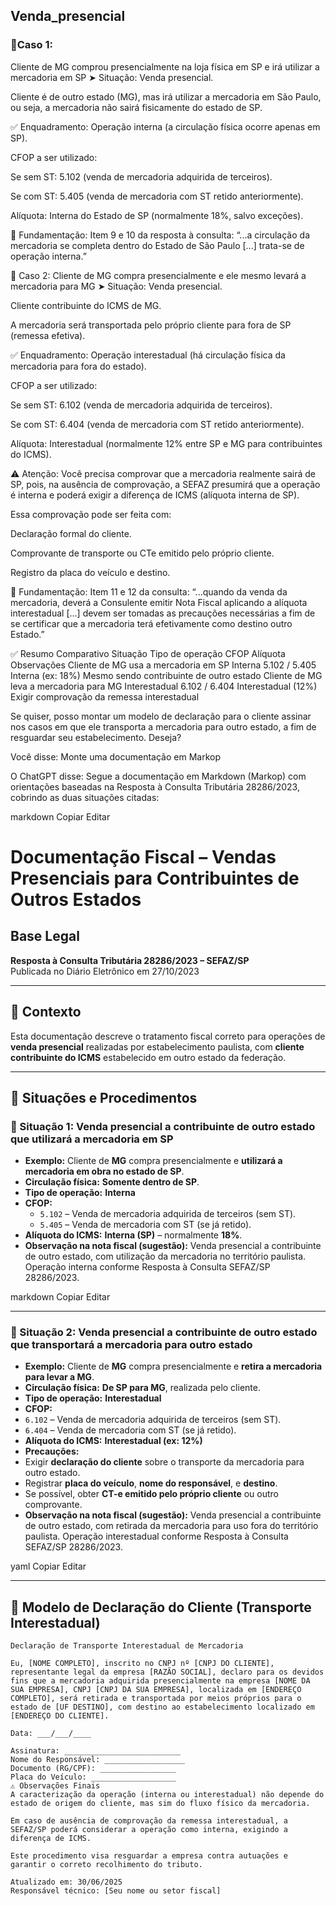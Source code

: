 ## Venda_presencial

### 📌Caso 1:

Cliente de MG comprou presencialmente na loja física em SP e irá utilizar a mercadoria em SP
➤ Situação:
Venda presencial.

Cliente é de outro estado (MG), mas irá utilizar a mercadoria em São Paulo, ou seja, a mercadoria não sairá fisicamente do estado de SP.

✅ Enquadramento:
Operação interna (a circulação física ocorre apenas em SP).

CFOP a ser utilizado:

Se sem ST: 5.102 (venda de mercadoria adquirida de terceiros).

Se com ST: 5.405 (venda de mercadoria com ST retido anteriormente).

Alíquota: Interna do Estado de SP (normalmente 18%, salvo exceções).

📝 Fundamentação:
Item 9 e 10 da resposta à consulta:
“...a circulação da mercadoria se completa dentro do Estado de São Paulo [...] trata-se de operação interna.”

📌 Caso 2: Cliente de MG compra presencialmente e ele mesmo levará a mercadoria para MG
➤ Situação:
Venda presencial.

Cliente contribuinte do ICMS de MG.

A mercadoria será transportada pelo próprio cliente para fora de SP (remessa efetiva).

✅ Enquadramento:
Operação interestadual (há circulação física da mercadoria para fora do estado).

CFOP a ser utilizado:

Se sem ST: 6.102 (venda de mercadoria adquirida de terceiros).

Se com ST: 6.404 (venda de mercadoria com ST retido anteriormente).

Alíquota: Interestadual (normalmente 12% entre SP e MG para contribuintes do ICMS).

⚠️ Atenção:
Você precisa comprovar que a mercadoria realmente sairá de SP, pois, na ausência de comprovação, a SEFAZ presumirá que a operação é interna e poderá exigir a diferença de ICMS (alíquota interna de SP).

Essa comprovação pode ser feita com:

Declaração formal do cliente.

Comprovante de transporte ou CTe emitido pelo próprio cliente.

Registro da placa do veículo e destino.

📝 Fundamentação:
Item 11 e 12 da consulta:
“...quando da venda da mercadoria, deverá a Consulente emitir Nota Fiscal aplicando a alíquota interestadual [...] devem ser tomadas as precauções necessárias a fim de se certificar que a mercadoria terá efetivamente como destino outro Estado.”

✅ Resumo Comparativo
Situação	Tipo de operação	CFOP	Alíquota	Observações
Cliente de MG usa a mercadoria em SP	Interna	5.102 / 5.405	Interna (ex: 18%)	Mesmo sendo contribuinte de outro estado
Cliente de MG leva a mercadoria para MG	Interestadual	6.102 / 6.404	Interestadual (12%)	Exigir comprovação da remessa interestadual

Se quiser, posso montar um modelo de declaração para o cliente assinar nos casos em que ele transporta a mercadoria para outro estado, a fim de resguardar seu estabelecimento. Deseja?








Você disse:
Monte uma documentação em Markop


O ChatGPT disse:
Segue a documentação em Markdown (Markop) com orientações baseadas na Resposta à Consulta Tributária 28286/2023, cobrindo as duas situações citadas:

markdown
Copiar
Editar
# Documentação Fiscal – Vendas Presenciais para Contribuintes de Outros Estados

## Base Legal
**Resposta à Consulta Tributária 28286/2023 – SEFAZ/SP**  
Publicada no Diário Eletrônico em 27/10/2023

---

## 💼 Contexto
Esta documentação descreve o tratamento fiscal correto para operações de **venda presencial** realizadas por estabelecimento paulista, com **cliente contribuinte do ICMS** estabelecido em outro estado da federação.

---

## 🧾 Situações e Procedimentos

### 🔹 Situação 1: Venda presencial a contribuinte de outro estado que utilizará a mercadoria em SP

- **Exemplo:** Cliente de **MG** compra presencialmente e **utilizará a mercadoria em obra no estado de SP**.
- **Circulação física:** **Somente dentro de SP**.
- **Tipo de operação:** **Interna**
- **CFOP:**
  - `5.102` – Venda de mercadoria adquirida de terceiros (sem ST).
  - `5.405` – Venda de mercadoria com ST (se já retido).
- **Alíquota do ICMS:** **Interna (SP)** – normalmente **18%**.
- **Observação na nota fiscal (sugestão):**
Venda presencial a contribuinte de outro estado, com utilização da mercadoria no território paulista. Operação interna conforme Resposta à Consulta SEFAZ/SP 28286/2023.

markdown
Copiar
Editar

---

### 🔹 Situação 2: Venda presencial a contribuinte de outro estado que transportará a mercadoria para outro estado

- **Exemplo:** Cliente de **MG** compra presencialmente e **retira a mercadoria para levar a MG**.
- **Circulação física:** **De SP para MG**, realizada pelo cliente.
- **Tipo de operação:** **Interestadual**
- **CFOP:**
- `6.102` – Venda de mercadoria adquirida de terceiros (sem ST).
- `6.404` – Venda de mercadoria com ST (se já retido).
- **Alíquota do ICMS:** **Interestadual (ex: 12%)**
- **Precauções:**
- Exigir **declaração do cliente** sobre o transporte da mercadoria para outro estado.
- Registrar **placa do veículo**, **nome do responsável**, e **destino**.
- Se possível, obter **CT-e emitido pelo próprio cliente** ou outro comprovante.
- **Observação na nota fiscal (sugestão):**
Venda presencial a contribuinte de outro estado, com retirada da mercadoria para uso fora do território paulista. Operação interestadual conforme Resposta à Consulta SEFAZ/SP 28286/2023.

yaml
Copiar
Editar

---

## 📝 Modelo de Declaração do Cliente (Transporte Interestadual)

```text
Declaração de Transporte Interestadual de Mercadoria

Eu, [NOME COMPLETO], inscrito no CNPJ nº [CNPJ DO CLIENTE], representante legal da empresa [RAZÃO SOCIAL], declaro para os devidos fins que a mercadoria adquirida presencialmente na empresa [NOME DA SUA EMPRESA], CNPJ [CNPJ DA SUA EMPRESA], localizada em [ENDEREÇO COMPLETO], será retirada e transportada por meios próprios para o estado de [UF DESTINO], com destino ao estabelecimento localizado em [ENDEREÇO DO CLIENTE].

Data: ___/___/____

Assinatura: __________________________
Nome do Responsável: __________________
Documento (RG/CPF): _________________
Placa do Veículo: ___________________
⚠️ Observações Finais
A caracterização da operação (interna ou interestadual) não depende do estado de origem do cliente, mas sim do fluxo físico da mercadoria.

Em caso de ausência de comprovação da remessa interestadual, a SEFAZ/SP poderá considerar a operação como interna, exigindo a diferença de ICMS.

Este procedimento visa resguardar a empresa contra autuações e garantir o correto recolhimento do tributo.

Atualizado em: 30/06/2025
Responsável técnico: [Seu nome ou setor fiscal]
